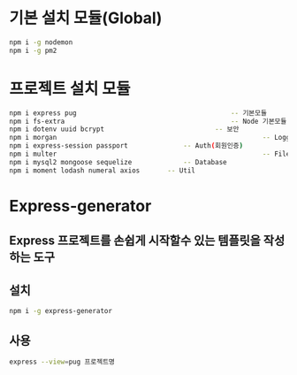# 기본 설치 모듈(Global)
```bash
npm i -g nodemon
npm i -g pm2
```

# 프로젝트 설치 모듈
```bash
npm i express pug 										-- 기본모듈
npm i fs-extra								  			-- Node 기본모듈 확장
npm i dotenv uuid bcrypt							-- 보안
npm i morgan													-- Logger(서버의 기록을 저장)
npm i express-session passport				-- Auth(회원인증)
npm i multer													-- FileUpload
npm i mysql2 mongoose sequelize 			-- Database
npm i moment lodash numeral axios 		-- Util
```

# Express-generator
## Express 프로젝트를 손쉽게 시작할수 있는 템플릿을 작성하는 도구

## 설치
```bash
npm i -g express-generator
```

## 사용
```bash
express --view=pug 프로젝트명
```